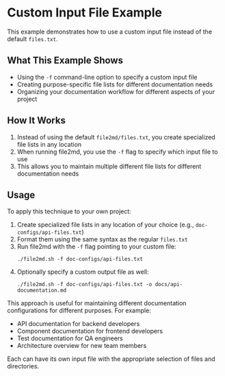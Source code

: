 # Custom Input File Example

This example demonstrates how to use a custom input file instead of the default `files.txt`.

## What This Example Shows

- Using the `-f` command-line option to specify a custom input file
- Creating purpose-specific file lists for different documentation needs
- Organizing your documentation workflow for different aspects of your project

## How It Works

1. Instead of using the default `file2md/files.txt`, you create specialized file lists in any location
2. When running file2md, you use the `-f` flag to specify which input file to use
3. This allows you to maintain multiple different file lists for different documentation needs

## Usage

To apply this technique to your own project:

1. Create specialized file lists in any location of your choice (e.g., `doc-configs/api-files.txt`)
2. Format them using the same syntax as the regular `files.txt`
3. Run file2md with the `-f` flag pointing to your custom file:
   ```
   ./file2md.sh -f doc-configs/api-files.txt
   ```
4. Optionally specify a custom output file as well:
   ```
   ./file2md.sh -f doc-configs/api-files.txt -o docs/api-documentation.md
   ```

This approach is useful for maintaining different documentation configurations for different purposes. For example:

- API documentation for backend developers
- Component documentation for frontend developers
- Test documentation for QA engineers
- Architecture overview for new team members

Each can have its own input file with the appropriate selection of files and directories.